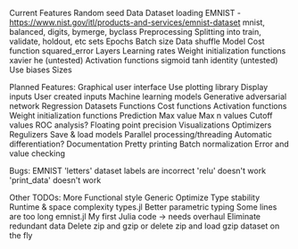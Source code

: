 
Current Features
    Random seed
    Data
        Dataset loading
            EMNIST - https://www.nist.gov/itl/products-and-services/emnist-dataset
                mnist, balanced, digits, bymerge, byclass
        Preprocessing
        Splitting into train, validate, holdout, etc sets
    Epochs
        Batch size
        Data shuffle
    Model
        Cost function
            squared_error
    Layers
        Learning rates
        Weight initialization functions
            xavier
            he (untested)
        Activation functions
            sigmoid
            tanh
            identity (untested)
        Use biases
        Sizes

Planned Features:
    Graphical user interface
        Use plotting library
        Display inputs
        User created inputs
    Machine learning models
        Generative adversarial network
        Regression
    Datasets
    Functions
        Cost functions
        Activation functions
        Weight initialization functions
        Prediction
            Max value
            Max n values
            Cutoff values
                ROC analysis?
    Floating point precision
    Visualizations
    Optimizers
    Regulizers
    Save & load models
    Parallel processing/threading
    Automatic differentiation?
    Documentation
    Pretty printing
    Batch normalization
    Error and value checking

Bugs:
    EMNIST 'letters' dataset labels are incorrect
    'relu' doesn't work
    'print_data' doesn't work

Other TODOs:
    More
        Functional style
        Generic
    Optimize
        Type stability
        Runtime & space complexity
        types.jl
            Better parametric typing
            Some lines are too long
        emnist.jl
            My first Julia code -> needs overhaul
            Eliminate redundant data
                Delete zip and gzip or delete zip and load gzip dataset on the fly
